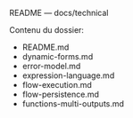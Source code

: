 README — docs/technical

Contenu du dossier:

- README.md
- dynamic-forms.md
- error-model.md
- expression-language.md
- flow-execution.md
- flow-persistence.md
- functions-multi-outputs.md
